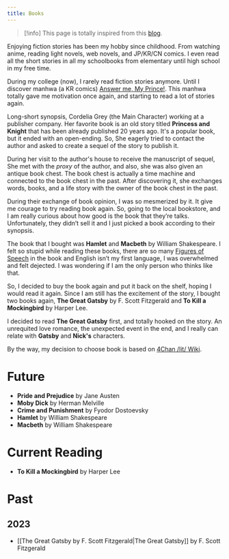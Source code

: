 ```yaml
---
title: Books
---
```


> [!info] 
> This page is totally inspired from this [blog](https://jzhao.xyz/books).

Enjoying fiction stories has been my hobby since childhood. From watching anime, reading light novels, web novels, and JP/KR/CN comics. I even read all the short stories in all my schoolbooks from elementary until high school in my free time.

During my college (now), I rarely read fiction stories anymore. Until I discover manhwa (a KR comics) [Answer me, My Prince!](https://webtoons.com/en/romance/answer-me-my-prince/list?title_no=4672). This manhwa totally gave me motivation once again, and starting to read a lot of stories again.

Long-short synopsis, Cordelia Grey (the Main Character) working at a publisher company. Her favorite book is an old story titled **Princess and Knight** that has been already published 20 years ago. It's a popular book, but it ended with an open-ending. So, She eagerly tried to contact the author and asked to create a sequel of the story to publish it.

During her visit to the author's house to receive the manuscript of sequel, She met with the _proxy_ of the author, and also, she was also given an antique book chest. The book chest is actually a time machine and connected to the book chest in the past. After discovering it, she exchanges words, books, and a life story with the owner of the book chest in the past.

During their exchange of book opinion, I was so mesmerized by it. It give me courage to try reading book again. So, going to the local bookstore, and I am really curious about how good is the book that they’re talks. Unfortunately, they didn’t sell it and I just picked a book according to their synopsis.

The book that I bought was **Hamlet** and **Macbeth** by William Shakespeare. I felt so stupid while reading these books, there are so many [Figures of Speech](https://en.wikipedia.org/wiki/Figure_of_speech) in the book and English isn’t my first language, I was overwhelmed and felt dejected. I was wondering if I am the only person who thinks like that.

So, I decided to buy the book again and put it back on the shelf, hoping I would read it again. Since I am still has the excitement of the story, I bought two books again, **The Great Gatsby** by F. Scott Fitzgerald and **To Kill a Mockingbird** by Harper Lee.

I decided to read **The Great Gatsby** first, and totally hooked on the story. An unrequited love romance, the unexpected event in the end, and I really can relate with **Gatsby** and **Nick's** characters.

By the way, my decision to choose book is based on [4Chan /lit/ Wiki](https://4chanlit.fandom.com/wiki/Charts).
# Future
- **Pride and Prejudice** by Jane Austen
- **Moby Dick** by Herman Melville
- **Crime and Punishment** by Fyodor Dostoevsky
- **Hamlet** by William Shakespeare
- **Macbeth** by William Shakespeare

# Current Reading
- **To Kill a Mockingbird** by Harper Lee

# Past

## 2023 

- [[The Great Gatsby by F. Scott Fitzgerald|The Great Gatsby]] by F. Scott Fitzgerald